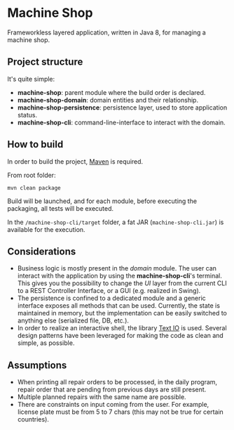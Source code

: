 # Machine Shop
Frameworkless layered application, written in Java 8, for managing a machine shop.

## Project structure
It's quite simple:
- **machine-shop**: parent module where the build order is declared.
- **machine-shop-domain**: domain entities and their relationship.
- **machine-shop-persistence**: persistence layer, used to store application status.
- **machine-shop-cli**: command-line-interface to interact with the domain.

## How to build
In order to build the project, [Maven](https://maven.apache.org/docs/3.3.9/release-notes.html) is required.

From root folder:
```
mvn clean package
```
Build will be launched, and for each module, before executing the packaging, all tests will be executed.

In the `/machine-shop-cli/target` folder, a fat JAR (`machine-shop-cli.jar`) is available for the execution.

## Considerations
- Business logic is mostly present in the *domain* module. The user can interact with the application by using the **machine-shop-cli**'s terminal.
This gives you the possibility to change the *UI* layer from the current CLI to a REST Controller Interface, or a GUI (e.g. realized in Swing).
- The persistence is confined to a dedicated module and a generic interface exposes all methods that can be used.
Currently, the state is maintained in memory, but the implementation can be easily switched to anything else (serialized file, DB, etc.).
- In order to realize an interactive shell, the library [Text IO](https://github.com/beryx/text-io) is used. 
Several design patterns have been leveraged for making the code as clean and simple, as possible.

## Assumptions
- When printing all repair orders to be processed, in the daily program, repair order that are pending from previous days are still present.
- Multiple planned repairs with the same name are possible.
- There are constraints on input coming from the user. For example, license plate must be from 5 to 7 chars (this may not be true for certain countries).
